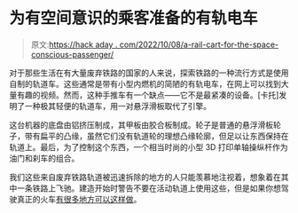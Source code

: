 # 为有空间意识的乘客准备的有轨电车

> 原文:[https://hack aday . com/2022/10/08/a-rail-cart-for-the-space-conscious-passenger/](https://hackaday.com/2022/10/08/a-rail-cart-for-the-space-conscious-passenger/)

对于那些生活在有大量废弃铁路的国家的人来说，探索铁路的一种流行方式是使用自制的轨道车。这些通常是带有小型内燃机的简陋的有轨电车，在网上可以找到大量有趣的视频。然而，这种手推车有一个缺点——它不是最紧凑的设备。[卡托]发明了一种极其轻便的轨道车，用一对悬浮滑板取代了引擎。

这台机器的底盘由铝挤压制成，其甲板由胶合板制成。轮子是普通的悬浮滑板轮子，带有扁平的凸缘，虽然它们没有轨道轮的理想凸缘轮廓，但足以让东西保持在轨道上。最后，为了控制这个东西，一个相当时尚的小型 3D 打印单轴操纵杆作为油门和刹车的组合。

我们这些来自废弃铁路轨道被迅速拆除的地方的人只能羡慕地注视着，想象着在其中一条铁路上飞驰。建造开始时警告不要在活动轨道上使用这些，但是如果你想驾驶真正的火车[有很多地方可以这样做](https://hackaday.com/2016/03/04/rescuing-the-worlds-first-preserved-railway/)。